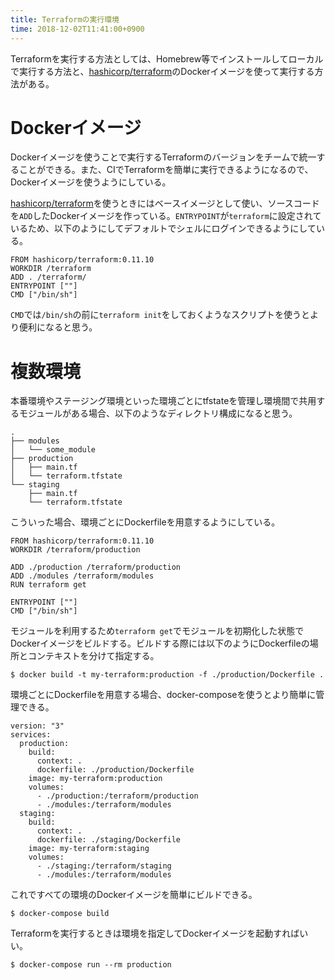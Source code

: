 ```yaml
---
title: Terraformの実行環境
time: 2018-12-02T11:41:00+0900
---
```


Terraformを実行する方法としては、Homebrew等でインストールしてローカルで実行する方法と、[hashicorp/terraform](https://hub.docker.com/r/hashicorp/terraform/)のDockerイメージを使って実行する方法がある。

# Dockerイメージ

Dockerイメージを使うことで実行するTerraformのバージョンをチームで統一することができる。また、CIでTerraformを簡単に実行できるようになるので、Dockerイメージを使うようにしている。

[hashicorp/terraform](https://hub.docker.com/r/hashicorp/terraform/)を使うときにはベースイメージとして使い、ソースコードを`ADD`したDockerイメージを作っている。`ENTRYPOINT`が`terraform`に設定されているため、以下のようにしてデフォルトでシェルにログインできるようにしている。

```
FROM hashicorp/terraform:0.11.10
WORKDIR /terraform
ADD . /terraform/
ENTRYPOINT [""]
CMD ["/bin/sh"]
```

`CMD`では`/bin/sh`の前に`terraform init`をしておくようなスクリプトを使うとより便利になると思う。

# 複数環境

本番環境やステージング環境といった環境ごとにtfstateを管理し環境間で共用するモジュールがある場合、以下のようなディレクトリ構成になると思う。

```
.
├── modules
│   └── some_module
├── production
│   ├── main.tf
│   └── terraform.tfstate
└── staging
    ├── main.tf
    └── terraform.tfstate
```

こういった場合、環境ごとにDockerfileを用意するようにしている。

```
FROM hashicorp/terraform:0.11.10
WORKDIR /terraform/production

ADD ./production /terraform/production
ADD ./modules /terraform/modules
RUN terraform get

ENTRYPOINT [""]
CMD ["/bin/sh"]
```

モジュールを利用するため`terraform get`でモジュールを初期化した状態でDockerイメージをビルドする。ビルドする際には以下のようにDockerfileの場所とコンテキストを分けて指定する。

```
$ docker build -t my-terraform:production -f ./production/Dockerfile .
```

環境ごとにDockerfileを用意する場合、docker-composeを使うとより簡単に管理できる。

```
version: "3"
services:
  production:
    build:
      context: .
      dockerfile: ./production/Dockerfile
    image: my-terraform:production
    volumes:
      - ./production:/terraform/production
      - ./modules:/terraform/modules
  staging:
    build:
      context: .
      dockerfile: ./staging/Dockerfile
    image: my-terraform:staging
    volumes:
      - ./staging:/terraform/staging
      - ./modules:/terraform/modules
```

これですべての環境のDockerイメージを簡単にビルドできる。

```
$ docker-compose build
```

Terraformを実行するときは環境を指定してDockerイメージを起動すればいい。

```
$ docker-compose run --rm production
```
